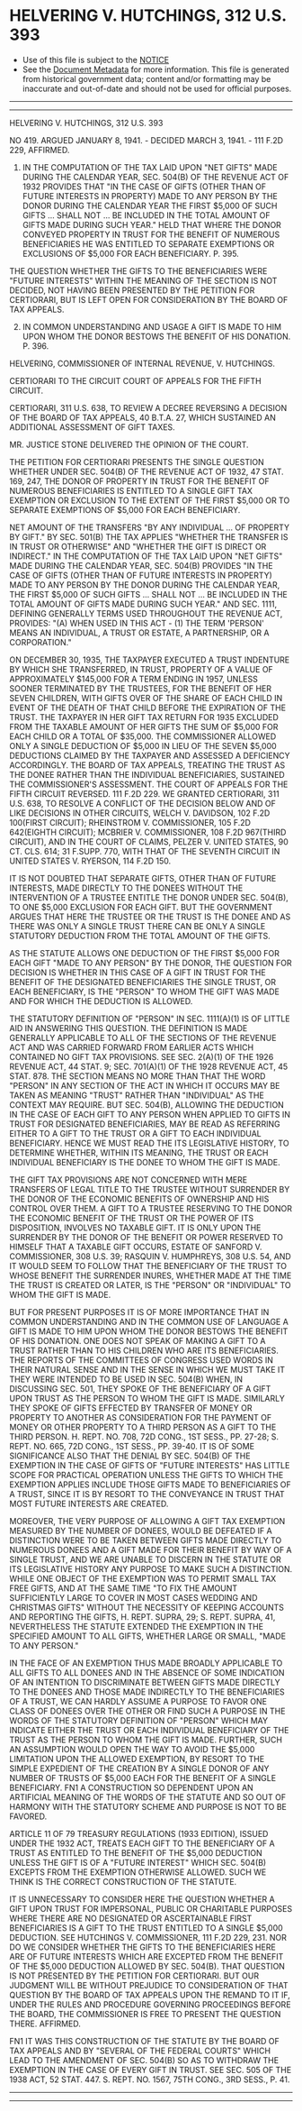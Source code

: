 ---
---

# HELVERING V. HUTCHINGS, 312 U.S. 393

* Use of this file is subject to the [NOTICE](https://github.com/publicdocs/notice/blob/master/NOTICE)
* See the [Document Metadata](../../../) for more information.
  This file is generated from historical government data; content and/or formatting may be inaccurate and out-of-date and should not be used for official purposes.

----------
----------

HELVERING V. HUTCHINGS, 312 U.S. 393

NO 419.  ARGUED JANUARY 8, 1941.  - DECIDED MARCH 3, 1941.  - 111 F.2D 229, AFFIRMED.

1.  IN THE COMPUTATION OF THE TAX LAID UPON "NET GIFTS" MADE DURING THE CALENDAR YEAR, SEC. 504(B) OF THE REVENUE ACT OF 1932 PROVIDES THAT "IN THE CASE OF GIFTS (OTHER THAN OF FUTURE INTERESTS IN PROPERTY) MADE TO ANY PERSON BY THE DONOR DURING THE CALENDAR YEAR THE FIRST $5,000 OF SUCH GIFTS  ...  SHALL NOT  ...  BE INCLUDED IN THE TOTAL AMOUNT OF GIFTS MADE DURING SUCH YEAR."  HELD THAT WHERE THE DONOR CONVEYED PROPERTY IN TRUST FOR THE BENEFIT OF NUMEROUS BENEFICIARIES HE WAS ENTITLED TO SEPARATE EXEMPTIONS OR EXCLUSIONS OF $5,000 FOR EACH BENEFICIARY.  P. 395.

THE QUESTION WHETHER THE GIFTS TO THE BENEFICIARIES WERE "FUTURE INTERESTS" WITHIN THE MEANING OF THE SECTION IS NOT DECIDED, NOT HAVING BEEN PRESENTED BY THE PETITION FOR CERTIORARI, BUT IS LEFT OPEN FOR CONSIDERATION BY THE BOARD OF TAX APPEALS.

2.  IN COMMON UNDERSTANDING AND USAGE A GIFT IS MADE TO HIM UPON WHOM THE DONOR BESTOWS THE BENEFIT OF HIS DONATION.  P. 396.

HELVERING, COMMISSIONER OF INTERNAL REVENUE, V. HUTCHINGS.

CERTIORARI TO THE CIRCUIT COURT OF APPEALS FOR THE FIFTH CIRCUIT.

CERTIORARI, 311 U.S. 638, TO REVIEW A DECREE REVERSING A DECISION OF THE BOARD OF TAX APPEALS, 40 B.T.A. 27, WHICH SUSTAINED AN ADDITIONAL ASSESSMENT OF GIFT TAXES.

MR. JUSTICE STONE DELIVERED THE OPINION OF THE COURT.

THE PETITION FOR CERTIORARI PRESENTS THE SINGLE QUESTION WHETHER UNDER SEC. 504(B) OF THE REVENUE ACT OF 1932, 47 STAT. 169, 247, THE DONOR OF PROPERTY IN TRUST FOR THE BENEFIT OF NUMEROUS BENEFICIARIES IS ENTITLED TO A SINGLE GIFT TAX EXEMPTION OR EXCLUSION TO THE EXTENT OF THE FIRST $5,000 OR TO SEPARATE EXEMPTIONS OF $5,000 FOR EACH BENEFICIARY.

NET AMOUNT OF THE TRANSFERS "BY ANY INDIVIDUAL  ...  OF PROPERTY BY GIFT."  BY SEC. 501(B) THE TAX APPLIES "WHETHER THE TRANSFER IS IN TRUST OR OTHERWISE" AND "WHETHER THE GIFT IS DIRECT OR INDIRECT."  IN THE COMPUTATION OF THE TAX LAID UPON "NET GIFTS" MADE DURING THE CALENDAR YEAR, SEC. 504(B) PROVIDES "IN THE CASE OF GIFTS (OTHER THAN OF FUTURE INTERESTS IN PROPERTY) MADE TO ANY PERSON BY THE DONOR DURING THE CALENDAR YEAR, THE FIRST $5,000 OF SUCH GIFTS  ...  SHALL NOT  ... BE INCLUDED IN THE TOTAL AMOUNT OF GIFTS MADE DURING SUCH YEAR."  AND SEC. 1111, DEFINING GENERALLY TERMS USED THROUGHOUT THE REVENUE ACT, PROVIDES:  "(A)  WHEN USED IN THIS ACT - (1) THE TERM 'PERSON' MEANS AN INDIVIDUAL, A TRUST OR ESTATE, A PARTNERSHIP, OR A CORPORATION."

ON DECEMBER 30, 1935, THE TAXPAYER EXECUTED A TRUST INDENTURE BY WHICH SHE TRANSFERRED, IN TRUST, PROPERTY OF A VALUE OF APPROXIMATELY $145,000 FOR A TERM ENDING IN 1957, UNLESS SOONER TERMINATED BY THE TRUSTEES, FOR THE BENEFIT OF HER SEVEN CHILDREN, WITH GIFTS OVER OF THE SHARE OF EACH CHILD IN EVENT OF THE DEATH OF THAT CHILD BEFORE THE EXPIRATION OF THE TRUST.  THE TAXPAYER IN HER GIFT TAX RETURN FOR 1935 EXCLUDED FROM THE TAXABLE AMOUNT OF HER GIFTS THE SUM OF $5,000 FOR EACH CHILD OR A TOTAL OF $35,000.  THE COMMISSIONER ALLOWED ONLY A SINGLE DEDUCTION OF $5,000 IN LIEU OF THE SEVEN $5,000 DEDUCTIONS CLAIMED BY THE TAXPAYER AND ASSESSED A DEFICIENCY ACCORDINGLY.  THE BOARD OF TAX APPEALS, TREATING THE TRUST AS THE DONEE RATHER THAN THE INDIVIDUAL BENEFICIARIES, SUSTAINED THE COMMISSIONER'S ASSESSMENT.  THE COURT OF APPEALS FOR THE FIFTH CIRCUIT REVERSED.  111 F.2D 229.  WE GRANTED CERTIORARI, 311 U.S. 638, TO RESOLVE A CONFLICT OF THE DECISION BELOW AND OF LIKE DECISIONS IN OTHER CIRCUITS, WELCH V. DAVIDSON, 102 F.2D 100(FIRST CIRCUIT); RHEINSTROM V. COMMISSIONER, 105 F.2D 642(EIGHTH CIRCUIT); MCBRIER V. COMMISSIONER, 108 F.2D 967(THIRD CIRCUIT), AND IN THE COURT OF CLAIMS, PELZER V. UNITED STATES, 90 CT. CLS. 614; 31 F.SUPP.  770, WITH THAT OF THE SEVENTH CIRCUIT IN UNITED STATES V. RYERSON, 114 F.2D 150.

IT IS NOT DOUBTED THAT SEPARATE GIFTS, OTHER THAN OF FUTURE INTERESTS, MADE DIRECTLY TO THE DONEES WITHOUT THE INTERVENTION OF A TRUSTEE ENTITLE THE DONOR UNDER SEC. 504(B), TO ONE $5,000 EXCLUSION FOR EACH GIFT.  BUT THE GOVERNMENT ARGUES THAT HERE THE TRUSTEE OR THE TRUST IS THE DONEE AND AS THERE WAS ONLY A SINGLE TRUST THERE CAN BE ONLY A SINGLE STATUTORY DEDUCTION FROM THE TOTAL AMOUNT OF THE GIFTS.

AS THE STATUTE ALLOWS ONE DEDUCTION OF THE FIRST $5,000 FOR EACH GIFT "MADE TO ANY PERSON" BY THE DONOR, THE QUESTION FOR DECISION IS WHETHER IN THIS CASE OF A GIFT IN TRUST FOR THE BENEFIT OF THE DESIGNATED BENEFICIARIES THE SINGLE TRUST, OR EACH BENEFICIARY, IS THE "PERSON" TO WHOM THE GIFT WAS MADE AND FOR WHICH THE DEDUCTION IS ALLOWED.

THE STATUTORY DEFINITION OF "PERSON" IN SEC. 1111(A)(1) IS OF LITTLE AID IN ANSWERING THIS QUESTION.  THE DEFINITION IS MADE GENERALLY APPLICABLE TO ALL OF THE SECTIONS OF THE REVENUE ACT AND WAS CARRIED FORWARD FROM EARLIER ACTS WHICH CONTAINED NO GIFT TAX PROVISIONS.  SEE SEC. 2(A)(1) OF THE 1926 REVENUE ACT, 44 STAT. 9; SEC. 701(A)(1) OF THE 1928 REVENUE ACT, 45 STAT. 878.  THE SECTION MEANS NO MORE THAN THAT THE WORD "PERSON" IN ANY SECTION OF THE ACT IN WHICH IT OCCURS MAY BE TAKEN AS MEANING "TRUST" RATHER THAN "INDIVIDUAL" AS THE CONTEXT MAY REQUIRE.  BUT SEC. 504(B), ALLOWING THE DEDUCTION IN THE CASE OF EACH GIFT TO ANY PERSON WHEN APPLIED TO GIFTS IN TRUST FOR DESIGNATED BENEFICIARIES, MAY BE READ AS REFERRING EITHER TO A GIFT TO THE TRUST OR A GIFT TO EACH INDIVIDUAL BENEFICIARY.  HENCE WE MUST READ THE ITS LEGISLATIVE HISTORY, TO DETERMINE WHETHER, WITHIN ITS MEANING, THE TRUST OR EACH INDIVIDUAL BENEFICIARY IS THE DONEE TO WHOM THE GIFT IS MADE.

THE GIFT TAX PROVISIONS ARE NOT CONCERNED WITH MERE TRANSFERS OF LEGAL TITLE TO THE TRUSTEE WITHOUT SURRENDER BY THE DONOR OF THE ECONOMIC BENEFITS OF OWNERSHIP AND HIS CONTROL OVER THEM.  A GIFT TO A TRUSTEE RESERVING TO THE DONOR THE ECONOMIC BENEFIT OF THE TRUST OR THE POWER OF ITS DISPOSITION, INVOLVES NO TAXABLE GIFT.  IT IS ONLY UPON THE SURRENDER BY THE DONOR OF THE BENEFIT OR POWER RESERVED TO HIMSELF THAT A TAXABLE GIFT OCCURS, ESTATE OF SANFORD V. COMMISSIONER, 308 U.S. 39; RASQUIN V. HUMPHREYS, 308 U.S. 54, AND IT WOULD SEEM TO FOLLOW THAT THE BENEFICIARY OF THE TRUST TO WHOSE BENEFIT THE SURRENDER INURES, WHETHER MADE AT THE TIME THE TRUST IS CREATED OR LATER, IS THE "PERSON" OR "INDIVIDUAL" TO WHOM THE GIFT IS MADE.

BUT FOR PRESENT PURPOSES IT IS OF MORE IMPORTANCE THAT IN COMMON UNDERSTANDING AND IN THE COMMON USE OF LANGUAGE A GIFT IS MADE TO HIM UPON WHOM THE DONOR BESTOWS THE BENEFIT OF HIS DONATION.  ONE DOES NOT SPEAK OF MAKING A GIFT TO A TRUST RATHER THAN TO HIS CHILDREN WHO ARE ITS BENEFICIARIES.  THE REPORTS OF THE COMMITTEES OF CONGRESS USED WORDS IN THEIR NATURAL SENSE AND IN THE SENSE IN WHICH WE MUST TAKE IT THEY WERE INTENDED TO BE USED IN SEC. 504(B) WHEN, IN DISCUSSING SEC. 501, THEY SPOKE OF THE BENEFICIARY OF A GIFT UPON TRUST AS THE PERSON TO WHOM THE GIFT IS MADE.  SIMILARLY THEY SPOKE OF GIFTS EFFECTED BY TRANSFER OF MONEY OR PROPERTY TO ANOTHER AS CONSIDERATION FOR THE PAYMENT OF MONEY OR OTHER PROPERTY TO A THIRD PERSON AS A GIFT TO THE THIRD PERSON.  H. REPT. NO. 708, 72D CONG., 1ST SESS., PP. 27-28; S. REPT. NO. 665, 72D CONG., 1ST SESS., PP. 39-40.  IT IS OF SOME SIGNIFICANCE ALSO THAT THE DENIAL BY SEC. 504(B) OF THE EXEMPTION IN THE CASE OF GIFTS OF "FUTURE INTERESTS" HAS LITTLE SCOPE FOR PRACTICAL OPERATION UNLESS THE GIFTS TO WHICH THE EXEMPTION APPLIES INCLUDE THOSE GIFTS MADE TO BENEFICIARIES OF A TRUST, SINCE IT IS BY RESORT TO THE CONVEYANCE IN TRUST THAT MOST FUTURE INTERESTS ARE CREATED.

MOREOVER, THE VERY PURPOSE OF ALLOWING A GIFT TAX EXEMPTION MEASURED BY THE NUMBER OF DONEES, WOULD BE DEFEATED IF A DISTINCTION WERE TO BE TAKEN BETWEEN GIFTS MADE DIRECTLY TO NUMEROUS DONEES AND A GIFT MADE FOR THEIR BENEFIT BY WAY OF A SINGLE TRUST, AND WE ARE UNABLE TO DISCERN IN THE STATUTE OR ITS LEGISLATIVE HISTORY ANY PURPOSE TO MAKE SUCH A DISTINCTION.  WHILE ONE OBJECT OF THE EXEMPTION WAS TO PERMIT SMALL TAX FREE GIFTS, AND AT THE SAME TIME "TO FIX THE AMOUNT SUFFICIENTLY LARGE TO COVER IN MOST CASES WEDDING AND CHRISTMAS GIFTS" WITHOUT THE NECESSITY OF KEEPING ACCOUNTS AND REPORTING THE GIFTS, H. REPT. SUPRA, 29; S. REPT. SUPRA, 41, NEVERTHELESS THE STATUTE EXTENDED THE EXEMPTION IN THE SPECIFIED AMOUNT TO ALL GIFTS, WHETHER LARGE OR SMALL, "MADE TO ANY PERSON."

IN THE FACE OF AN EXEMPTION THUS MADE BROADLY APPLICABLE TO ALL GIFTS TO ALL DONEES AND IN THE ABSENCE OF SOME INDICATION OF AN INTENTION TO DISCRIMINATE BETWEEN GIFTS MADE DIRECTLY TO THE DONEES AND THOSE MADE INDIRECTLY TO THE BENEFICIARIES OF A TRUST, WE CAN HARDLY ASSUME A PURPOSE TO FAVOR ONE CLASS OF DONEES OVER THE OTHER OR FIND SUCH A PURPOSE IN THE WORDS OF THE STATUTORY DEFINITION OF "PERSON" WHICH MAY INDICATE EITHER THE TRUST OR EACH INDIVIDUAL BENEFICIARY OF THE TRUST AS THE PERSON TO WHOM THE GIFT IS MADE.  FURTHER, SUCH AN ASSUMPTION WOULD OPEN THE WAY TO AVOID THE $5,000 LIMITATION UPON THE ALLOWED EXEMPTION, BY RESORT TO THE SIMPLE EXPEDIENT OF THE CREATION BY A SINGLE DONOR OF ANY NUMBER OF TRUSTS OF $5,000 EACH FOR THE BENEFIT OF A SINGLE BENEFICIARY.  FN1  A CONSTRUCTION SO DEPENDENT UPON AN ARTIFICIAL MEANING OF THE WORDS OF THE STATUTE AND SO OUT OF HARMONY WITH THE STATUTORY SCHEME AND PURPOSE IS NOT TO BE FAVORED.

ARTICLE 11 OF 79 TREASURY REGULATIONS (1933 EDITION), ISSUED UNDER THE 1932 ACT, TREATS EACH GIFT TO THE BENEFICIARY OF A TRUST AS ENTITLED TO THE BENEFIT OF THE $5,000 DEDUCTION UNLESS THE GIFT IS OF A "FUTURE INTEREST" WHICH SEC. 504(B) EXCEPTS FROM THE EXEMPTION OTHERWISE ALLOWED.  SUCH WE THINK IS THE CORRECT CONSTRUCTION OF THE STATUTE.

IT IS UNNECESSARY TO CONSIDER HERE THE QUESTION WHETHER A GIFT UPON TRUST FOR IMPERSONAL, PUBLIC OR CHARITABLE PURPOSES WHERE THERE ARE NO DESIGNATED OR ASCERTAINABLE FIRST BENEFICIARIES IS A GIFT TO THE TRUST ENTITLED TO A SINGLE $5,000 DEDUCTION.  SEE HUTCHINGS V. COMMISSIONER, 111 F.2D 229, 231.  NOR DO WE CONSIDER WHETHER THE GIFTS TO THE BENEFICIARIES HERE ARE OF FUTURE INTERESTS WHICH ARE EXCEPTED FROM THE BENEFIT OF THE $5,000 DEDUCTION ALLOWED BY SEC. 504(B).  THAT QUESTION IS NOT PRESENTED BY THE PETITION FOR CERTIORARI.  BUT OUR JUDGMENT WILL BE WITHOUT PREJUDICE TO CONSIDERATION OF THAT QUESTION BY THE BOARD OF TAX APPEALS UPON THE REMAND TO IT IF, UNDER THE RULES AND PROCEDURE GOVERNING PROCEEDINGS BEFORE THE BOARD, THE COMMISSIONER IS FREE TO PRESENT THE QUESTION THERE.  AFFIRMED.

FN1  IT WAS THIS CONSTRUCTION OF THE STATUTE BY THE BOARD OF TAX APPEALS AND BY "SEVERAL OF THE FEDERAL COURTS" WHICH LEAD TO THE AMENDMENT OF SEC. 504(B) SO AS TO WITHDRAW THE EXEMPTION IN THE CASE OF EVERY GIFT IN TRUST.  SEE SEC. 505 OF THE 1938 ACT, 52 STAT. 447.  S. REPT. NO. 1567, 75TH CONG., 3RD SESS., P. 41.


----------
----------

